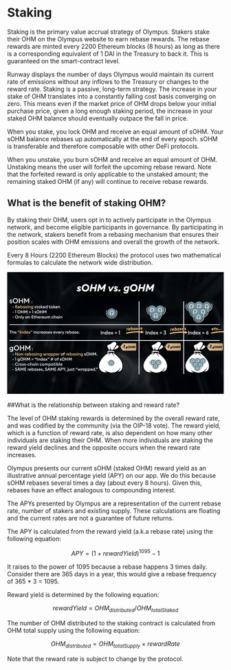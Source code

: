 # Staking
Staking is the primary value accrual strategy of Olympus. Stakers stake their OHM on the Olympus website to earn rebase rewards. The rebase rewards are minted every 2200 Ethereum blocks (8 hours) as long as there is a corresponding equivalent of 1 DAI in the Treasury to back it. This is guaranteed on the smart-contract level.

Runway displays the number of days Olympus would maintain its current rate of emissions without any inflows to the Treasury or changes to the reward rate.
Staking is a passive, long-term strategy. The increase in your stake of OHM translates into a constantly falling cost basis converging on zero. This means even if the market price of OHM drops below your initial purchase price, given a long enough staking period, the increase in your staked OHM balance should eventually outpace the fall in price.

When you stake, you lock OHM and receive an equal amount of sOHM. Your sOHM balance rebases up automatically at the end of every epoch. sOHM is transferable and therefore composable with other DeFi protocols.

When you unstake, you burn sOHM and receive an equal amount of OHM. Unstaking means the user will forfeit the upcoming rebase reward. Note that the forfeited reward is only applicable to the unstaked amount; the remaining staked OHM (if any) will continue to receive rebase rewards.

## What is the benefit of staking OHM?
By staking their OHM, users opt in to actively participate in the Olympus network, and become eligible participants in governance. By participating in the network, stakers benefit from a rebasing mechanism that ensures their position scales with OHM emissions and overall the growth of the network.

Every 8 Hours (2200 Ethereum Blocks) the protocol uses two mathematical formulas to calculate the network wide distribution.

![sOHM/gOHM explainer](../.gitbook/assets/sohmgohm.png)

##What is the relationship between staking and reward rate?

The level of OHM staking rewards is determined by the overall reward rate, and was codified by the community (via the OIP-18 vote). The reward yield, which is a function of reward rate, is also dependent on how many other individuals are staking their OHM. When more individuals are staking the reward yield declines and the opposite occurs when the reward rate increases.

Olympus presents our current sOHM (staked OHM) reward yield as an illustrative annual percentage yield (APY) on our app. We do this because sOHM rebases several times a day (about every 8 hours). Given this, rebases have an effect analogous to compounding interest.

The APYs presented by Olympus are a representation of the current rebase rate, number of stakers and existing supply.  These calculations are floating and the current rates are not a guarantee of future returns.

The APY is calculated from the reward yield \(a.k.a rebase rate\) using the following equation:

$$
APY = ( 1 + rewardYield )^{1095} - 1
$$

It raises to the power of 1095 because a rebase happens 3 times daily. Consider there are 365 days in a year, this would give a rebase frequency of 365 \* 3 = 1095.

Reward yield is determined by the following equation:

$$
rewardYield = OHM_{distributed} / OHM_{totalStaked}
$$

The number of OHM distributed to the staking contract is calculated from OHM total supply using the following equation:

$$
OHM_{distributed} = OHM_{totalSupply} \times rewardRate
$$

Note that the reward rate is subject to change by the protocol.
